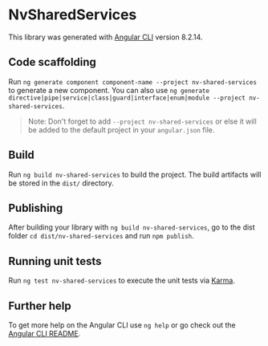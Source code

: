 # NvSharedServices

This library was generated with [Angular CLI](https://github.com/angular/angular-cli) version 8.2.14.

## Code scaffolding

Run `ng generate component component-name --project nv-shared-services` to generate a new component. You can also use `ng generate directive|pipe|service|class|guard|interface|enum|module --project nv-shared-services`.
> Note: Don't forget to add `--project nv-shared-services` or else it will be added to the default project in your `angular.json` file. 

## Build

Run `ng build nv-shared-services` to build the project. The build artifacts will be stored in the `dist/` directory.

## Publishing

After building your library with `ng build nv-shared-services`, go to the dist folder `cd dist/nv-shared-services` and run `npm publish`.

## Running unit tests

Run `ng test nv-shared-services` to execute the unit tests via [Karma](https://karma-runner.github.io).

## Further help

To get more help on the Angular CLI use `ng help` or go check out the [Angular CLI README](https://github.com/angular/angular-cli/blob/master/README.md).
